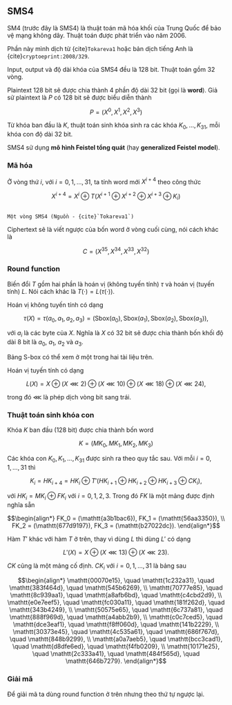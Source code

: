 ## SMS4

SM4 (trước đây là SMS4) là thuật toán mã hóa khối của Trung Quốc để bảo vệ mạng không dây. Thuật toán được phát triển vào năm 2006.

Phần này mình dịch từ {cite}`Tokareva1` hoặc bản dịch tiếng Anh là {cite}`cryptoeprint:2008/329`.

Input, output và độ dài khóa của SMS4 đều là $128$ bit. Thuật toán gồm $32$ vòng.

Plaintext $128$ bit sẽ được chia thành $4$ phần độ dài $32$ bit (gọi là **word**). Giả sử plaintext là $P$ có $128$ bit sẽ được biểu diễn thành

$$P = (X^0, X^1, X^2, X^3)$$

Từ khóa ban đầu là $K$, thuật toán sinh khóa sinh ra các khóa $K_0, \ldots, K_{31}$, mỗi khóa con độ dài $32$ bit.

SMS4 sử dụng **mô hình Feistel tổng quát** (hay **generalized Feistel model**).

### Mã hóa

Ở vòng thứ $i$, với $i = 0, 1, \ldots, 31$, ta tính word mới $X^{i+4}$ theo công thức

$$X^{i+4} = X^i \oplus T(X^{i+1} \oplus X^{i+2} \oplus X^{i+3} \oplus K_i)$$

```{figure} ../figures/sms4/encryption.jpg

Một vòng SMS4 (Nguồn - {cite}`Tokareva1`)
```

Ciphertext sẽ là viết ngược của bốn word ở vòng cuối cùng, nói cách khác là

$$C = (X^{35}, X^{34}, X^{33}, X^{32})$$

### Round function

Biến đổi $T$ gồm hai phần là hoán vị (không tuyến tính) $\tau$ và hoán vị (tuyến tính) $L$. Nói cách khác là $T(\cdot) = L(\tau(\cdot))$.

Hoán vị không tuyến tính có dạng

$$\tau(X) = \tau(a_0, a_1, a_2, a_3) = (\text{Sbox}(a_0), \text{Sbox}(a_1), \text{Sbox}(a_2), \text{Sbox}(a_3)),$$

với $a_i$ là các byte của $X$. Nghĩa là $X$ có $32$ bit sẽ được chia thành bốn khối độ dài $8$ bit là $a_0$, $a_1$, $a_2$ và $a_3$.

Bảng S-box có thể xem ở một trong hai tài liệu trên.

Hoán vị tuyến tính có dạng

$$L(X) = X \oplus (X \lll 2) \oplus (X \lll 10) \oplus (X \lll 18) \oplus (X \lll 24),$$

trong đó $\lll$ là phép dịch vòng bit sang trái.

### Thuật toán sinh khóa con

Khóa $K$ ban đầu ($128$ bit) được chia thành bốn word

$$K = (MK_0, MK_1, MK_2, MK_3)$$

Các khóa con $K_0, K_1, \ldots, K_{31}$ được sinh ra theo quy tắc sau. Với mỗi $i = 0, 1, \ldots, 31$ thì

$$K_i = HK_{i+4} = HK_i \oplus T'(HK_{i+1} \oplus HK_{i+2} \oplus HK_{i+3} \oplus CK_i),$$

với $HK_i = MK_i \oplus FK_i$ với $i = 0, 1, 2, 3$. Trong đó $FK$ là một mảng được định nghĩa sẵn

$$\begin{align*}
FK_0 = (\mathtt{a3b1bac6}), FK_1 = (\mathtt{56aa3350}), \\
FK_2 = (\mathtt{677d9197}), FK_3 = (\mathtt{b27022dc}).
\end{align*}$$

Hàm $T'$ khác với hàm $T$ ở trên, thay vì dùng $L$ thì dùng $L'$ có dạng

$$L'(X) = X \oplus (X \lll 13) \oplus (X \lll 23).$$

$CK$ cũng là một mảng cố định. $CK_i$ với $i = 0, 1, \ldots, 31$ là bảng sau

$$\begin{align*}
\mathtt{00070e15}, \quad \mathtt{1c232a31}, \quad \mathtt{383f464d}, \quad \mathtt{545b6269}, \\
\mathtt{70777e85}, \quad \mathtt{8c939aa1}, \quad \mathtt{a8afb6bd}, \quad \mathtt{c4cbd2d9}, \\
\mathtt{e0e7eef5}, \quad \mathtt{fc030a11}, \quad \mathtt{181f262d}, \quad \mathtt{343b4249}, \\
\mathtt{50575e65}, \quad \mathtt{6c737a81}, \quad \mathtt{888f969d}, \quad \mathtt{a4abb2b9}, \\
\mathtt{c0c7ced5}, \quad \mathtt{dce3eaf1}, \quad \mathtt{f8ff060d}, \quad \mathtt{141b2229}, \\
\mathtt{30373e45}, \quad \mathtt{4c535a61}, \quad \mathtt{686f767d}, \quad \mathtt{848b9299}, \\
\mathtt{a0a7aeb5}, \quad \mathtt{bcc3cad1}, \quad \mathtt{d8dfe6ed}, \quad \mathtt{f4fb0209}, \\
\mathtt{10171e25}, \quad \mathtt{2c333a41}, \quad \mathtt{484f565d}, \quad \mathtt{646b7279}.
\end{align*}$$

### Giải mã

Để giải mã ta dùng round function ở trên nhưng theo thứ tự ngược lại.